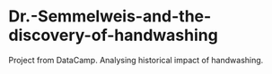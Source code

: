 # Dr.-Semmelweis-and-the-discovery-of-handwashing
Project from DataCamp. Analysing historical impact of handwashing.

